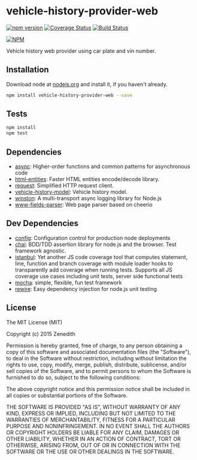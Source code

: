 # vehicle-history-provider-web
[![npm version](https://badge.fury.io/js/vehicle-history-provider-web.svg)](http://badge.fury.io/js/vehicle-history-provider-web)
[![Coverage Status](https://coveralls.io/repos/vehicle-history/npm-vehicle-history-provider-web/badge.svg?branch=master)](https://coveralls.io/r/vehicle-history/npm-vehicle-history-provider-web?branch=master)
[![Build Status](https://travis-ci.org/vehicle-history/npm-vehicle-history-provider-web.svg?branch=master)](https://travis-ci.org/vehicle-history/npm-vehicle-history-provider-web)

[![NPM](https://nodei.co/npm/vehicle-history-provider-web.png?downloads=true&downloadRank=true&stars=true)](https://nodei.co/npm/vehicle-history-provider-web/)

Vehicle history web provider using car plate and vin number.

## Installation

Download node at [nodejs.org](http://nodejs.org) and install it, if you haven't already.

```sh
npm install vehicle-history-provider-web --save
```


## Tests

```sh
npm install
npm test
```

## Dependencies

- [async](https://github.com/caolan/async): Higher-order functions and common patterns for asynchronous code
- [html-entities](https://github.com/mdevils/node-html-entities): Faster HTML entities encode/decode library.
- [request](https://github.com/request/request): Simplified HTTP request client.
- [vehicle-history-model](https://github.com/vehicle-history/npm-vehicle-history-model): Vehicle history model.
- [winston](https://github.com/flatiron/winston): A multi-transport async logging library for Node.js
- [www-fields-parser](https://github.com/Zenedith/npm-www-fields-parser): Web page parser based on cheerio

## Dev Dependencies

- [config](https://github.com/lorenwest/node-config): Configuration control for production node deployments
- [chai](https://github.com/chaijs/chai): BDD/TDD assertion library for node.js and the browser. Test framework agnostic.
- [istanbul](https://github.com/gotwarlost/istanbul): Yet another JS code coverage tool that computes statement, line, function and branch coverage with module loader hooks to transparently add coverage when running tests. Supports all JS coverage use cases including unit tests, server side functional tests
- [mocha](https://github.com/mochajs/mocha): simple, flexible, fun test framework
- [rewire](https://github.com/jhnns/rewire): Easy dependency injection for node.js unit testing


## License
The MIT License (MIT)

Copyright (c) 2015 Zenedith

Permission is hereby granted, free of charge, to any person obtaining a copy
of this software and associated documentation files (the "Software"), to deal
in the Software without restriction, including without limitation the rights
to use, copy, modify, merge, publish, distribute, sublicense, and/or sell
copies of the Software, and to permit persons to whom the Software is
furnished to do so, subject to the following conditions:

The above copyright notice and this permission notice shall be included in all
copies or substantial portions of the Software.

THE SOFTWARE IS PROVIDED "AS IS", WITHOUT WARRANTY OF ANY KIND, EXPRESS OR
IMPLIED, INCLUDING BUT NOT LIMITED TO THE WARRANTIES OF MERCHANTABILITY,
FITNESS FOR A PARTICULAR PURPOSE AND NONINFRINGEMENT. IN NO EVENT SHALL THE
AUTHORS OR COPYRIGHT HOLDERS BE LIABLE FOR ANY CLAIM, DAMAGES OR OTHER
LIABILITY, WHETHER IN AN ACTION OF CONTRACT, TORT OR OTHERWISE, ARISING FROM,
OUT OF OR IN CONNECTION WITH THE SOFTWARE OR THE USE OR OTHER DEALINGS IN THE
SOFTWARE.